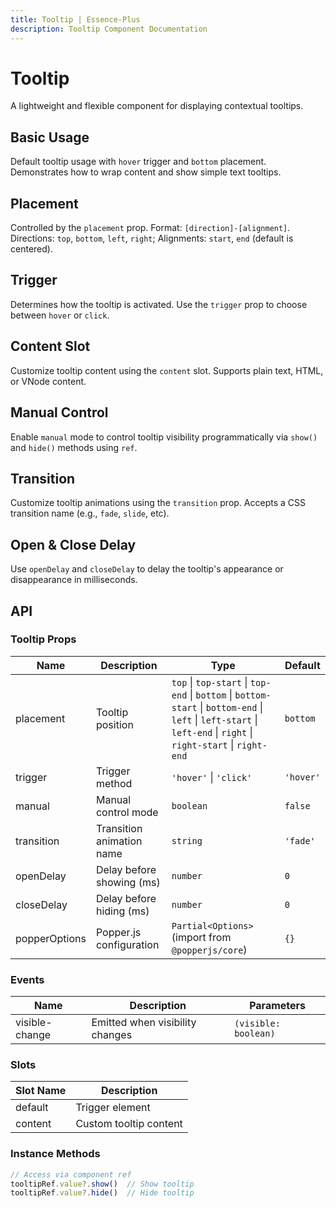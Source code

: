 ```yaml
---
title: Tooltip | Essence-Plus
description: Tooltip Component Documentation
---
```


# Tooltip  
A lightweight and flexible component for displaying contextual tooltips.

## Basic Usage  
Default tooltip usage with `hover` trigger and `bottom` placement. Demonstrates how to wrap content and show simple text tooltips.  
<preview path="../demo/tooltip/Basic.vue" title="Basic Usage" description="Default placement and hover trigger"></preview>

## Placement  
Controlled by the `placement` prop. Format: `[direction]-[alignment]`. Directions: `top`, `bottom`, `left`, `right`; Alignments: `start`, `end` (default is centered).  
<preview path="../demo/tooltip/Placement.vue" title="Placement Variants" description="Support for top, bottom, left, right and alignment control"></preview>

## Trigger  
Determines how the tooltip is activated. Use the `trigger` prop to choose between `hover` or `click`.  
<preview path="../demo/tooltip/Trigger.vue" title="Trigger Mode" description="Click or hover trigger supported"></preview>

## Content Slot  
Customize tooltip content using the `content` slot. Supports plain text, HTML, or VNode content.  
<preview path="../demo/Tooltip/Slot.vue" title="Custom Content Slot" description="Define content using slot"></preview>

## Manual Control  
Enable `manual` mode to control tooltip visibility programmatically via `show()` and `hide()` methods using `ref`.  
<preview path="../demo/Tooltip/Manual.vue" title="Manual Mode" description="Control tooltip manually via ref"></preview>

## Transition  
Customize tooltip animations using the `transition` prop. Accepts a CSS transition name (e.g., `fade`, `slide`, etc).  
<preview path="../demo/Tooltip/Transition.vue" title="Custom Transition" description="Custom animation for tooltip"></preview>

## Open & Close Delay  
Use `openDelay` and `closeDelay` to delay the tooltip's appearance or disappearance in milliseconds.  
<preview path="../demo/Tooltip/Delay.vue" title="Open and Close Delay" description="Delay for show and hide behavior"></preview>


## API

### Tooltip Props

| Name           | Description                                     | Type                         | Default    |
|----------------|-------------------------------------------------|------------------------------|------------|
| placement      | Tooltip position                                | `top` \| `top-start` \| `top-end` \| `bottom` \| `bottom-start` \| `bottom-end` \| `left` \| `left-start` \| `left-end` \| `right` \| `right-start` \| `right-end` | `bottom` |
| trigger        | Trigger method                                  | `'hover'` \| `'click'`       | `'hover'`  |
| manual         | Manual control mode                            | `boolean`                    | `false`    |
| transition     | Transition animation name                      | `string`                     | `'fade'`   |
| openDelay      | Delay before showing (ms)                     | `number`                     | `0`        |
| closeDelay     | Delay before hiding (ms)                      | `number`                     | `0`        |
| popperOptions  | Popper.js configuration                       | `Partial<Options>` (import from `@popperjs/core`) | `{}`       |

### Events

| Name             | Description                        | Parameters           |
|------------------|------------------------------------|----------------------|
| visible-change   | Emitted when visibility changes    | `(visible: boolean)` |

### Slots

| Slot Name | Description                         |
|-----------|-------------------------------------|
| default   | Trigger element                     |
| content   | Custom tooltip content              |

### Instance Methods

```ts
// Access via component ref
tooltipRef.value?.show()  // Show tooltip
tooltipRef.value?.hide()  // Hide tooltip